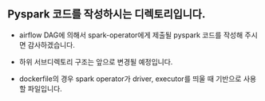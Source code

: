 ## Pyspark 코드를 작성하시는 디렉토리입니다.

- airflow DAG에 의해서 spark-operator에게 제출될 pyspark 코드를 작성해 주시면 감사하겠습니다.

- 하위 서브디렉토리 구조는 앞으로 변경될 예정입니다.

- dockerfile의 경우 spark operator가 driver, executor를 띄울 때 기반으로 사용할 파일입니다.
